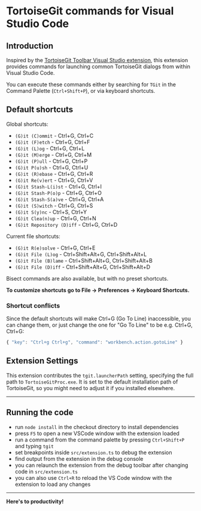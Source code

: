 # TortoiseGit commands for Visual Studio Code

## Introduction

Inspired by the [TortoiseGit Toolbar Visual Studio extension](https://github.com/MRCollective/TortoiseGitToolbar), this extension provides commands for launching common TortoiseGit dialogs from within Visual Studio Code.

You can execute these commands either by searching for `TGit` in the Command Palette (`Ctrl+Shift+P`), or via keyboard shortcuts.

## Default shortcuts

Global shortcuts:

* `(G)it (C)ommit` - Ctrl+G, Ctrl+C
* `(G)it (F)etch` - Ctrl+G, Ctrl+F
* `(G)it (L)og` - Ctrl+G, Ctrl+L
* `(G)it (M)erge` - Ctrl+G, Ctrl+M
* `(G)it (P)ull` - Ctrl+G, Ctrl+P
* `(G)it P(u)sh` - Ctrl+G, Ctrl+U
* `(G)it (R)ebase` - Ctrl+G, Ctrl+R
* `(G)it Re(v)ert` - Ctrl+G, Ctrl+V
* `(G)it Stash-L(i)st` - Ctrl+G, Ctrl+I
* `(G)it Stash-P(o)p` - Ctrl+G, Ctrl+O
* `(G)it Stash-S(a)ve` - Ctrl+G, Ctrl+A
* `(G)it (S)witch` - Ctrl+G, Ctrl+S
* `(G)it S(y)nc` - Ctrl+S, Ctrl+Y
* `(G)it Clea(n)up` - Ctrl+G, Ctrl+N
* `(G)it Repository (D)iff` - Ctrl+G, Ctrl+D

Current file shortcuts:

* `(G)it R(e)solve` - Ctrl+G, Ctrl+E
* `(G)it File (L)og` - Ctrl+Shift+Alt+G, Ctrl+Shift+Alt+L
* `(G)it File (B)lame` - Ctrl+Shift+Alt+G, Ctrl+Shift+Alt+B
* `(G)it File (D)iff` - Ctrl+Shift+Alt+G, Ctrl+Shift+Alt+D

Bisect commands are also available, but with no preset shortcuts.

**To customize shortcuts go to File -> Preferences -> Keyboard Shortcuts.**

### Shortcut conflicts

Since the default shortcuts will make Ctrl+G (Go To Line) inaccessible, you can change them, or just change the one for "Go To Line" to be e.g. Ctrl+G, Ctrl+G:
```javascript
{ "key": "Ctrl+g Ctrl+g", "command": "workbench.action.gotoLine" }
```

## Extension Settings

This extension contributes the `tgit.launcherPath` setting, specifying the full path to `TortoiseGitProc.exe`.
It is set to the default installation path of TortoiseGit, so you might need to adjust it if you installed elsewhere.

---

## Running the code
* run `node install` in the checkout directory to install dependencies
* press `F5` to open a new VSCode window with the extension loaded
* run a command from the command palette by pressing `Ctrl+Shift+P` and typing `tgit`
* set breakpoints inside `src/extension.ts` to debug the extension
* find output from the extension in the debug console
* you can relaunch the extension from the debug toolbar after changing code in `src/extension.ts`
* you can also use `Ctrl+R` to reload the VS Code window with the extension to load any changes

---

**Here's to productivity!**